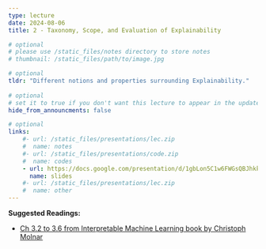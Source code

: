 ```yaml
---
type: lecture
date: 2024-08-06
title: 2 - Taxonomy, Scope, and Evaluation of Explainability

# optional
# please use /static_files/notes directory to store notes
# thumbnail: /static_files/path/to/image.jpg

# optional
tldr: "Different notions and properties surrounding Explainability."
  
# optional
# set it to true if you don't want this lecture to appear in the updates section
hide_from_announcments: false

# optional
links: 
    #- url: /static_files/presentations/lec.zip
    #  name: notes
    #- url: /static_files/presentations/code.zip
    #  name: codes
    - url: https://docs.google.com/presentation/d/1gbLon5C1w6FWGsQBJhkkSLNxCdvO70GB54wZgWFwdAA/edit?usp=sharing
      name: slides
    #- url: /static_files/presentations/lec.zip
    #  name: other
---
```


**Suggested Readings:**
- [Ch 3.2 to 3.6 from Interpretable Machine Learning book by Christoph Molnar](https://christophm.github.io/interpretable-ml-book/interpretability-importance.html)
